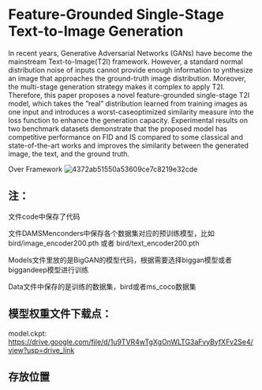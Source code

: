 # Feature-Grounded Single-Stage Text-to-Image Generation

In recent years, Generative Adversarial Networks (GANs) have become the mainstream Text-to-Image(T2I) framework. However, a standard normal distribution noise of inputs cannot provide enough information to ynthesize an image that approaches the ground-truth image distribution. Moreover, the multi-stage generation strategy makes it complex to apply T2I. Therefore, this paper proposes a novel feature-grounded single-stage T2I model, which takes the ”real” distribution learned from training images as one input and introduces a worst-caseoptimized similarity measure into the loss function to enhance the generation capacity. Experimental results on two benchmark datasets demonstrate that the proposed model has competitive performance on FID and IS compared to some classical and state-of-the-art works and improves the similarity between the generated image, the text, and the ground truth.

Over Framework
![4372ab51550a53609ce7c8219e32cde](https://github.com/GAInuist/T2IBigGAN/assets/157414652/663c4ca4-d95f-4c78-aeb0-ec401430ccc1)

## 注：
文件code中保存了代码

文件DAMSMenconders中保存各个数据集对应的预训练模型，比如bird/image_encoder200.pth 或者 bird/text_encoder200.pth

Models文件里放的是BigGAN的模型代码，根据需要选择biggan模型或者biggandeep模型进行训练

Data文件中保存的是训练的数据集，bird或者ms_coco数据集

## 模型权重文件下载点：
model.ckpt: https://drive.google.com/file/d/1u9TVR4wTgXgOnWLTG3aFvyByfXFv2Se4/view?usp=drive_link


## 存放位置





